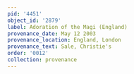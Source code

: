 ```yaml
---
pid: '4451'
object_id: '2879'
label: Adoration of the Magi (England)
provenance_date: May 12 2003
provenance_location: England, London
provenance_text: Sale, Christie's
order: '0012'
collection: provenance
---
```

